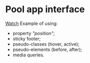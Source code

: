 # Pool app interface
[Watch](https://deborodina.github.io/pool-app-interface/)
Example of using:
+ property *"position"*;
+ sticky footer;
+ pseudo-classes (hover, active);
+ pseudo-elements (before, after);
+ media queries.

